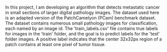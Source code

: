 In this project, I am developing an algorithm that detects metastatic cancer in small sections of larger digital pathology images. The dataset used here is an adapted version of the PatchCamelyon (PCam) benchmark dataset. The dataset contains numerous small pathology images for classification, each named by an image id. The 'train_labels.csv' file contains true labels for images in the 'train' folder, and the goal is to predict labels for the 'test' folder images. A positive label indicates that the center 32x32px region of a patch contains at least one pixel of tumor tissue.
